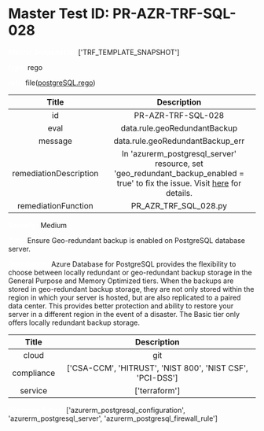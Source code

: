 



# Master Test ID: PR-AZR-TRF-SQL-028


***<font color="white">Master Snapshot Id:</font>*** ['TRF_TEMPLATE_SNAPSHOT']

***<font color="white">type:</font>*** rego

***<font color="white">rule:</font>*** file([postgreSQL.rego])  
  
  
  
  

|Title|Description|
| :---: | :---: |
|id|PR-AZR-TRF-SQL-028|
|eval|data.rule.geoRedundantBackup|
|message|data.rule.geoRedundantBackup_err|
|remediationDescription|In 'azurerm_postgresql_server' resource, set 'geo_redundant_backup_enabled = true' to fix the issue. Visit <a href='https://registry.terraform.io/providers/hashicorp/azurerm/latest/docs/resources/postgresql_server#geo_redundant_backup_enabled' target='_blank'>here</a> for details.|
|remediationFunction|PR_AZR_TRF_SQL_028.py|


***<font color="white">Severity:</font>*** Medium

***<font color="white">Title:</font>*** Ensure Geo-redundant backup is enabled on PostgreSQL database server.

***<font color="white">Description:</font>*** Azure Database for PostgreSQL provides the flexibility to choose between locally redundant or geo-redundant backup storage in the General Purpose and Memory Optimized tiers. When the backups are stored in geo-redundant backup storage, they are not only stored within the region in which your server is hosted, but are also replicated to a paired data center. This provides better protection and ability to restore your server in a different region in the event of a disaster. The Basic tier only offers locally redundant backup storage.  
  
  

|Title|Description|
| :---: | :---: |
|cloud|git|
|compliance|['CSA-CCM', 'HITRUST', 'NIST 800', 'NIST CSF', 'PCI-DSS']|
|service|['terraform']|


***<font color="white">Resource Types:</font>*** ['azurerm_postgresql_configuration', 'azurerm_postgresql_server', 'azurerm_postgresql_firewall_rule']


[postgreSQL.rego]: https://github.com/prancer-io/prancer-compliance-test/tree/master/azure/terraform/postgreSQL.rego
